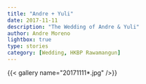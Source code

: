 ```yaml
---
title: "Andre + Yuli"
date: 2017-11-11
description: "The Wedding of Andre & Yuli"
author: Andre Moreno
lightbox: true
type: stories
category: [Wedding, HKBP Rawamangun]
---
```


{{< gallery name="20171111*.jpg" />}}